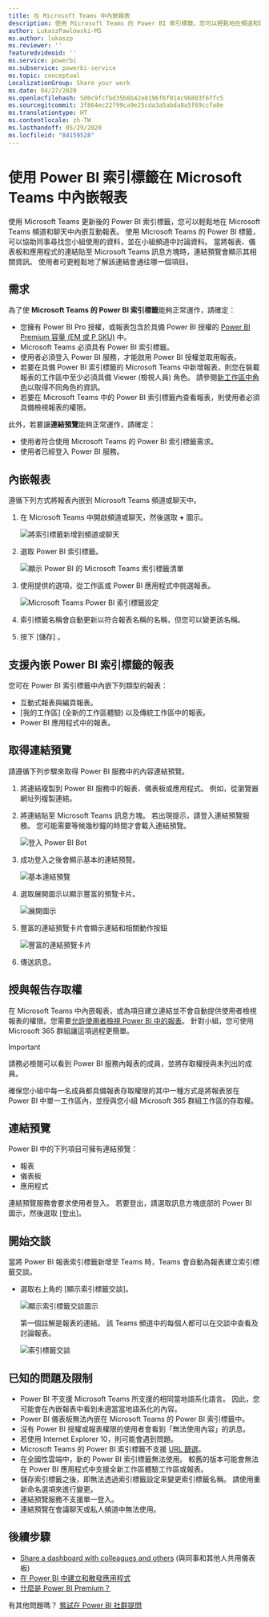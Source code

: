 ```yaml
---
title: 在 Microsoft Teams 中內嵌報表
description: 使用 Microsoft Teams 的 Power BI 索引標籤，您可以輕鬆地在頻道和聊天中內嵌互動報表。
author: LukaszPawlowski-MS
ms.author: lukaszp
ms.reviewer: ''
featuredvideoid: ''
ms.service: powerbi
ms.subservice: powerbi-service
ms.topic: conceptual
LocalizationGroup: Share your work
ms.date: 04/27/2020
ms.openlocfilehash: 5d0c9fcfbd35b8b42e8196f6f014c96803f6ffc5
ms.sourcegitcommit: 3f864ec22f99ca9e25cda3a5abda8a5f69ccfa8e
ms.translationtype: HT
ms.contentlocale: zh-TW
ms.lasthandoff: 05/29/2020
ms.locfileid: "84159528"
---
```

# <a name="embed-reports-in-microsoft-teams-with-the-power-bi-tab"></a>使用 Power BI 索引標籤在 Microsoft Teams 中內嵌報表

使用 Microsoft Teams 更新後的 Power BI 索引標籤，您可以輕鬆地在 Microsoft Teams 頻道和聊天中內嵌互動報表。 使用 Microsoft Teams 的 Power BI 標籤，可以協助同事尋找您小組使用的資料，並在小組頻道中討論資料。  當將報表、儀表板和應用程式的連結貼至 Microsoft Teams 訊息方塊時，連結預覽會顯示其相關資訊。 使用者可更輕鬆地了解該連結會通往哪一個項目。

## <a name="requirements"></a>需求

為了使 **Microsoft Teams 的 Power BI 索引標籤**能夠正常運作，請確定：

- 您擁有 Power BI Pro 授權，或報表包含於具備 Power BI 授權的 [Power BI Premium 容量 (EM 或 P SKU)](../admin/service-premium-what-is.md) 中。
- Microsoft Teams 必須具有 Power BI 索引標籤。
- 使用者必須登入 Power BI 服務，才能啟用 Power BI 授權並取用報表。
- 若要在具備 Power BI 索引標籤的 Microsoft Teams 中新增報表，則您在裝載報表的工作區中至少必須具備 Viewer (檢視人員) 角色。 請參閱[新工作區中角色](service-new-workspaces.md#roles-in-the-new-workspaces)以取得不同角色的資訊。
- 若要在 Microsoft Teams 中的 Power BI 索引標籤內查看報表，則使用者必須具備檢視報表的權限。

此外，若要讓**連結預覽**能夠正常運作，請確定：
- 使用者符合使用 Microsoft Teams 的 Power BI 索引標籤需求。
- 使用者已經登入 Power BI 服務。 


## <a name="embed-your-report"></a>內嵌報表

遵循下列方式將報表內嵌到 Microsoft Teams 頻道或聊天中。

1. 在 Microsoft Teams 中開啟頻道或聊天，然後選取 **+** 圖示。

    ![將索引標籤新增到頻道或聊天](media/service-embed-report-microsoft-teams/service-embed-report-microsoft-teams-add.png)

2. 選取 Power BI 索引標籤。

    ![顯示 Power BI 的 Microsoft Teams 索引標籤清單](media/service-embed-report-microsoft-teams/service-embed-report-microsoft-teams-tab.png)

3. 使用提供的選項，從工作區或 Power BI 應用程式中挑選報表。

    ![Microsoft Teams Power BI 索引標籤設定](media/service-embed-report-microsoft-teams/service-embed-report-microsoft-teams-tab-settings.png)

4. 索引標籤名稱會自動更新以符合報表名稱的名稱，但您可以變更該名稱。 

5. 按下 [儲存] 。

## <a name="supported-reports-for-embedding-the-power-bi-tab"></a>支援內嵌 Power BI 索引標籤的報表
您可在 Power BI 索引標籤中內嵌下列類型的報表：

- 互動式報表與編頁報表。
- [我的工作區] (全新的工作區體驗) 以及傳統工作區中的報表。
- Power BI 應用程式中的報表。

## <a name="get-a-link-preview"></a>取得連結預覽

請遵循下列步驟來取得 Power BI 服務中的內容連結預覽。

1. 將連結複製到 Power BI 服務中的報表、儀表板或應用程式。 例如，從瀏覽器網址列複製連結。

2. 將連結貼至 Microsoft Teams 訊息方塊。 若出現提示，請登入連結預覽服務。 您可能需要等候幾秒鐘的時間才會載入連結預覽。

    ![登入 Power BI Bot](media/service-embed-report-microsoft-teams/service-teams-link-preview-sign-in-needed.png)

3. 成功登入之後會顯示基本的連結預覽。

    ![基本連結預覽](media/service-embed-report-microsoft-teams/service-teams-link-preview-basic.png)

4. 選取展開圖示以顯示豐富的預覽卡片。

    ![展開圖示](media/service-embed-report-microsoft-teams/service-teams-link-preview-expand-icon.png)

5. 豐富的連結預覽卡片會顯示連結和相關動作按鈕

    ![豐富的連結預覽卡片](media/service-embed-report-microsoft-teams/service-teams-link-preview-nice-card.png)

6. 傳送訊息。



## <a name="grant-access-to-reports"></a>授與報告存取權

在 Microsoft Teams 中內嵌報表，或為項目建立連結並不會自動提供使用者檢視報表的權限。您需要[允許使用者檢視 Power BI 中的報表](service-share-dashboards.md)。 針對小組，您可使用 Microsoft 365 群組讓這項過程更簡單。

> [!IMPORTANT]
> 請務必檢閱可以看到 Power BI 服務內報表的成員，並將存取權授與未列出的成員。

確保您小組中每一名成員都具備報表存取權限的其中一種方式是將報表放在 Power BI 中單一工作區內，並授與您小組 Microsoft 365 群組工作區的存取權。

## <a name="link-previews"></a>連結預覽 

Power BI 中的下列項目可擁有連結預覽：
- 報表
- 儀表板
- 應用程式

連結預覽服務會要求使用者登入。 若要登出，請選取訊息方塊底部的 Power BI 圖示，然後選取 [登出]。

## <a name="start-a-conversation"></a>開始交談

當將 Power BI 報表索引標籤新增至 Teams 時，Teams 會自動為報表建立索引標籤交談。 

- 選取右上角的 [顯示索引標籤交談]。

    ![顯示索引標籤交談圖示](media/service-embed-report-microsoft-teams/power-bi-teams-conversation-icon.png)

    第一個註解是報表的連結。 該 Teams 頻道中的每個人都可以在交談中查看及討論報表。

    ![索引標籤交談](media/service-embed-report-microsoft-teams/power-bi-teams-conversation-tab.png)

## <a name="known-issues-and-limitations"></a>已知的問題及限制

- Power BI 不支援 Microsoft Teams 所支援的相同當地語系化語言。 因此，您可能會在內嵌報表中看到未適當當地語系化的內容。
- Power BI 儀表板無法內嵌在 Microsoft Teams 的 Power BI 索引標籤中。
- 沒有 Power BI 授權或報表權限的使用者會看到「無法使用內容」的訊息。
- 若使用 Internet Explorer 10，則可能會遇到問題。 <!--You can look at the [browsers support for Power BI](../consumer/end-user-browsers.md) and for [Microsoft 365](https://products.office.com/office-system-requirements#Browsers-section). -->
- Microsoft Teams 的 Power BI 索引標籤不支援 [URL 篩選](service-url-filters.md)。
- 在全國性雲端中，新的 Power BI 索引標籤無法使用。 較舊的版本可能會無法在 Power BI 應用程式中支援全新工作區體驗工作區或報表。 
- 儲存索引標籤之後，即無法透過索引標籤設定來變更索引標籤名稱。 請使用重新命名選項來進行變更。
- 連結預覽服務不支援單一登入。
- 連結預覽在會議聊天或私人頻道中無法使用。

## <a name="next-steps"></a>後續步驟
- [Share a dashboard with colleagues and others](service-share-dashboards.md) (與同事和其他人共用儀表板)  
- [在 Power BI 中建立和散發應用程式](service-create-distribute-apps.md)  
- [什麼是 Power BI Premium？](../admin/service-premium-what-is.md)

有其他問題嗎？ [嘗試在 Power BI 社群提問](https://community.powerbi.com/)
